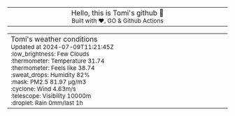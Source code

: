 
<div align="center">
<table>
<tbody>
<td align="center">
<img width="2000" height="0"><br>
Hello, this is Tomi's github 👋<br>
<sup>Built with ❤️, GO & Github Actions</sup><br>
<img width="2000" height="0">
</td>
</tbody>
</table>
</div>
<table>
<tbody>
<td align="left">
<img width="2000" height="0"><br>
Tomi's weather conditions<br>
<sup>Updated at 2024-07-09T11:21:45Z</sup><br>
<sup>:low_brightness: Few Clouds</sup><br>
<sup>:thermometer: Temperature 31.74 </sup><br>
<sup>:thermometer: Feels like 38.74</sup><br>
<sup>:sweat_drops: Humidity 82%</sup><br>
<sup>:mask: PM2.5 81.97 μg/m3</sup><br>
<sup>:cyclone: Wind 4.63m/s </sup><br>
<sup>:telescope: Visibility 10000m </sup><br>
<sup>:droplet: Rain 0mm/last 1h </sup><br>
<img width="2000" height="0">
</td>
<td align="left">
<img width="2000" height="0"><br>
<br>
<img width="2000" height="0">
</td>
</tbody>
</table>
</div>
    